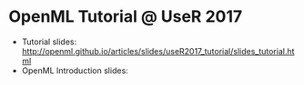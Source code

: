 OpenML Tutorial @ UseR 2017
========
- Tutorial slides: http://openml.github.io/articles/slides/useR2017_tutorial/slides_tutorial.html
- OpenML Introduction slides: 
